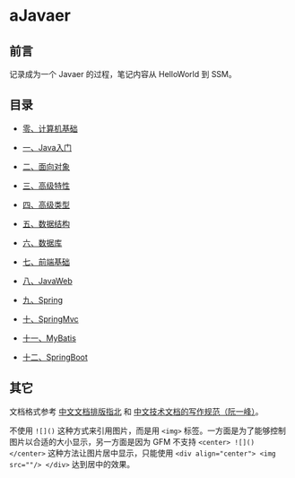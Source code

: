 # aJavaer

## 前言

记录成为一个 Javaer 的过程，笔记内容从 HelloWorld 到 SSM。 

## 目录

- [零、计算机基础](./零、计算机基础/README.md)

- [一、Java入门](./一、Java入门/REAMDE.md)

- [二、面向对象](./二、面向对象/README.md)

- [三、高级特性](./三、高级特性/README.md)

- [四、高级类型](./四、高级类型/README.md)

- [五、数据结构](./五、数据结构/README.md)

- [六、数据库](./六、数据库/README.md)

- [七、前端基础](./七、前端基础/README.md)

- [八、JavaWeb](./八、JavaWeb/README.md)

- [九、Spring]()

- [十、SpringMvc]()

- [十一、MyBatis]()

- [十二、SpringBoot]()

## 其它

文档格式参考 [中文文档排版指北](https://github.com/sparanoid/chinese-copywriting-guidelines") 和 [中文技术文档的写作规范（阮一峰）](https://github.com/ruanyf/document-style-guide)。  

不使用 `![]()` 这种方式来引用图片，而是用 `<img>` 标签。一方面是为了能够控制图片以合适的大小显示，另一方面是因为 GFM 不支持 `<center> ![]() </center>` 这种方法让图片居中显示，只能使用 `<div align="center"> <img src=""/> </div>` 达到居中的效果。